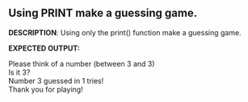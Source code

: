## **Using PRINT make a guessing game.** 

**DESCRIPTION**: 
Using only the print() function make a guessing game.

**EXPECTED OUTPUT:** <br>


Please think of a number (between 3 and 3)  <br>
Is it 3? <br>
Number 3 guessed in 1 tries!  <br>
Thank you for playing!<br>
 
